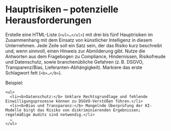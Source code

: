 # Hauptrisiken – potenzielle Herausforderungen

Erstelle eine HTML-Liste (`<ul>…</ul>`) mit drei bis fünf Hauptrisiken im Zusammenhang mit dem Einsatz von künstlicher Intelligenz in diesem Unternehmen. Jede Zeile soll ein Satz sein, der das Risiko kurz beschreibt und, wenn sinnvoll, einen Hinweis zur Abmilderung gibt. Nutze die Antworten aus dem Fragebogen zu Compliance, Hindernissen, Risikofreude und Datenschutz, sowie branchenübliche Gefahren (z. B. DSGVO, Transparenz/Bias, Lieferanten-Abhängigkeit). Markiere das erste Schlagwort fett (`<b>…</b>`).

Beispiel:

```
<ul>
  <li><b>Datenschutz:</b> Unklare Rechtsgrundlage und fehlende Einwilligungsprozesse können zu DSGVO‑Verstößen führen.</li>
  <li><b>Bias und Transparenz:</b> Mangelnde Überprüfung der KI-Modelle birgt das Risiko von diskriminierenden Ergebnissen; regelmäßige Audits sind notwendig.</li>
  …
</ul>
```